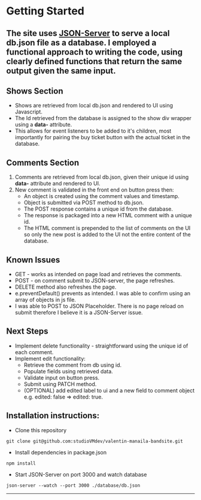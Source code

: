 # Getting Started

## The site uses [JSON-Server](https://github.com/typicode/json-server) to serve a local db.json file as a database. I employed a functional approach to writing the code, using clearly defined functions that return the same output given the same input.
## __Shows Section__ 
- Shows are retrieved from local db.json and rendered to UI using Javascript.
- The Id retrieved from the database is assigned to the show div wrapper using a __data-__ attribute.
- This allows for event listeners to be added to it's children, most importantly for pairing the buy ticket button with the actual ticket in the database.

## __Comments Section__
1. Comments are retrieved from local db.json, given their unique id using __data-__ attribute and rendered to UI.
2. New comment is validated in the front end on button press then:
      - An object is created using the comment values and timestamp. 
      - Object is submitted via POST method to db.json.
      - The POST response contains a unique id from the database.
      - The response is packaged into a new HTML comment with a unique id.
      - The HTML comment is prepended to the list of comments on the UI so only the new post is added to the UI not the entire content of the database.
## __Known Issues__

- GET - works as intended on page load and retrieves the comments.
- POST - on comment submit to JSON-server, the page refreshes.
- DELETE method also refreshes the page.
- e.preventDefault() prevents as intended. I was able to confirm using an array of objects in js file.
- I was able to POST to JSON Placeholder. There is no page reload on submit therefore I believe it is a JSON-Server issue.

## __Next Steps__
- Implement delete functionality - straightforward using the unique id of each comment.
- Implement edit functionality: 
    - Retrieve the comment from db using id.
    - Populate fields using retrieved data.
    - Validate input on button press.
    - Submit using PATCH method.
    - (OPTIONAL) add edited label to ui and a new field to comment object e.g. edited: false => edited: true.
## __Installation instructions:__ 

- [](#) Clone this repository

```shell
git clone git@github.com:studioVMdev/valentin-manaila-bandsite.git
```

- [](#) Install dependencies in package.json
```shell
npm install
```

- [](#) Start JSON-Server on port 3000 and watch database
```shell 
json-server --watch --port 3000 ./database/db.json
```


---
